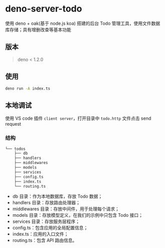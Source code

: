 # deno-server-todo

使用 deno + oak(基于 node.js koa) 搭建的后台 Todo 管理工具，使用文件数据库存储；具有增删改查等基本功能

## 版本

> deno < 1.2.0

## 使用

```bash
deno run -A index.ts
```

## 本地调试

使用 VS code 插件 `client server`，打开目录中 `todo.http` 文件点击 send request

### 结构

```bash
└── todos
    ├── db
    ├── handlers
    ├── middlewares
    ├── models
    ├── services
    ├── config.ts
    ├── index.ts
    └── routing.ts
```

- db 目录：作为本地数据库，存放 Todo 数据；
- handlers 目录：存放路由处理器；
- middlewares 目录：存放中间件，用于处理每个请求；
- models 目录：存放模型定义，在我们的示例中只包含 Todo 接口；
- services 目录：存放服务层程序；
- config.ts：包含应用的全局配置信息；
- index.ts：应用的入口文件；
- routing.ts：包含 API 路由信息。
